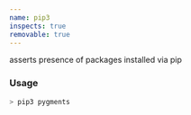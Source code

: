 ```yaml
---
name: pip3
inspects: true
removable: true
---
```

asserts presence of packages installed via pip


### Usage

```bash
> pip3 pygments
```
